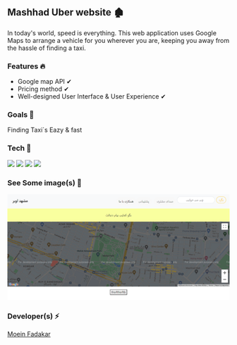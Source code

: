 <h2>Mashhad Uber website  🏚 </h2>

<p>
In today's world, speed is everything. This web application uses Google Maps to arrange a vehicle for you wherever you are, keeping you away from the hassle of finding a taxi.
</p>

<h3>Features 🔥</h3>

* Google map API  ✔
* Pricing method  ✔
* Well-designed User Interface & User Experience  ✔

<h3>Goals  🎯</h3>

<p>Finding Taxi`s Eazy  & fast</p>

<h3>Tech 🚀</h3>

<p>
<img  src="https://img.shields.io/badge/-HTML5-333333?style=flat&logo=HTML5" >
<img  src="https://img.shields.io/badge/-CSS-333333?style=flat&logo=CSS3&logoColor=1572B6" >
<img  src="https://img.shields.io/badge/-JavaScript-333333?style=flat&logo=javascript" >
<img  src="https://img.shields.io/badge/-Bootstrap-333333?style=flat&logo=bootstrap" >
</p>


<h3>See Some image(s) 📸</h3>
<a>
<img  src="screen.png" >
</a>


<h3>Developer(s) ⚡ </h3>
<a href="https://www.GitHub.com/moeinfadakar">Moein Fadakar</a>


